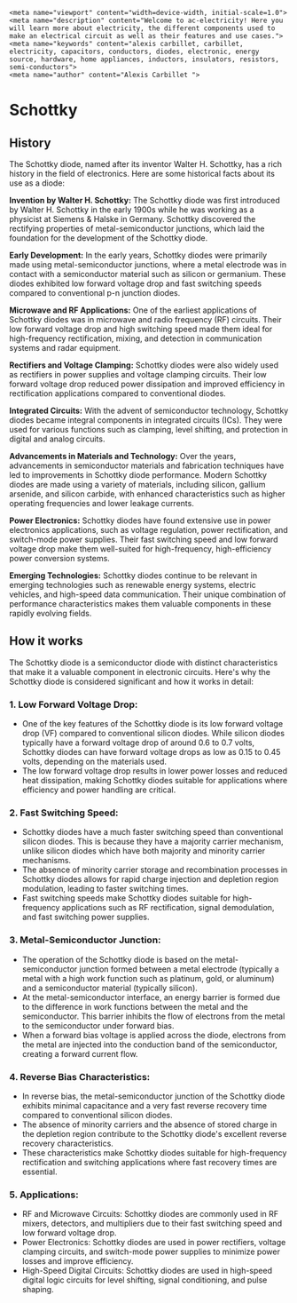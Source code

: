     <meta name="viewport" content="width=device-width, initial-scale=1.0">
    <meta name="description" content="Welcome to ac-electricity! Here you will learn more about electricity, the different components used to make an electrical circuit as well as their features and use cases.">
    <meta name="keywords" content="alexis carbillet, carbillet, electricity, capacitors, conductors, diodes, electronic, energy source, hardware, home appliances, inductors, insulators, resistors, semi-conductors">
    <meta name="author" content="Alexis Carbillet ">
</head>

# Schottky

## History

The Schottky diode, named after its inventor Walter H. Schottky, has a rich history in the field of electronics. Here are some historical facts about its use as a diode:

**Invention by Walter H. Schottky:** The Schottky diode was first introduced by Walter H. Schottky in the early 1900s while he was working as a physicist at Siemens & Halske in Germany. Schottky discovered the rectifying properties of metal-semiconductor junctions, which laid the foundation for the development of the Schottky diode.

**Early Development:** In the early years, Schottky diodes were primarily made using metal-semiconductor junctions, where a metal electrode was in contact with a semiconductor material such as silicon or germanium. These diodes exhibited low forward voltage drop and fast switching speeds compared to conventional p-n junction diodes.

**Microwave and RF Applications:** One of the earliest applications of Schottky diodes was in microwave and radio frequency (RF) circuits. Their low forward voltage drop and high switching speed made them ideal for high-frequency rectification, mixing, and detection in communication systems and radar equipment.

**Rectifiers and Voltage Clamping:** Schottky diodes were also widely used as rectifiers in power supplies and voltage clamping circuits. Their low forward voltage drop reduced power dissipation and improved efficiency in rectification applications compared to conventional diodes.

**Integrated Circuits:** With the advent of semiconductor technology, Schottky diodes became integral components in integrated circuits (ICs). They were used for various functions such as clamping, level shifting, and protection in digital and analog circuits.

**Advancements in Materials and Technology:** Over the years, advancements in semiconductor materials and fabrication techniques have led to improvements in Schottky diode performance. Modern Schottky diodes are made using a variety of materials, including silicon, gallium arsenide, and silicon carbide, with enhanced characteristics such as higher operating frequencies and lower leakage currents.

**Power Electronics:** Schottky diodes have found extensive use in power electronics applications, such as voltage regulation, power rectification, and switch-mode power supplies. Their fast switching speed and low forward voltage drop make them well-suited for high-frequency, high-efficiency power conversion systems.

**Emerging Technologies:** Schottky diodes continue to be relevant in emerging technologies such as renewable energy systems, electric vehicles, and high-speed data communication. Their unique combination of performance characteristics makes them valuable components in these rapidly evolving fields.

## How it works

The Schottky diode is a semiconductor diode with distinct characteristics that make it a valuable component in electronic circuits. Here's why the Schottky diode is considered significant and how it works in detail:

### 1. Low Forward Voltage Drop:
   - One of the key features of the Schottky diode is its low forward voltage drop (VF) compared to conventional silicon diodes. While silicon diodes typically have a forward voltage drop of around 0.6 to 0.7 volts, Schottky diodes can have forward voltage drops as low as 0.15 to 0.45 volts, depending on the materials used.
   - The low forward voltage drop results in lower power losses and reduced heat dissipation, making Schottky diodes suitable for applications where efficiency and power handling are critical.

### 2. Fast Switching Speed:
   - Schottky diodes have a much faster switching speed than conventional silicon diodes. This is because they have a majority carrier mechanism, unlike silicon diodes which have both majority and minority carrier mechanisms.
   - The absence of minority carrier storage and recombination processes in Schottky diodes allows for rapid charge injection and depletion region modulation, leading to faster switching times.
   - Fast switching speeds make Schottky diodes suitable for high-frequency applications such as RF rectification, signal demodulation, and fast switching power supplies.

### 3. Metal-Semiconductor Junction:
   - The operation of the Schottky diode is based on the metal-semiconductor junction formed between a metal electrode (typically a metal with a high work function such as platinum, gold, or aluminum) and a semiconductor material (typically silicon).
   - At the metal-semiconductor interface, an energy barrier is formed due to the difference in work functions between the metal and the semiconductor. This barrier inhibits the flow of electrons from the metal to the semiconductor under forward bias.
   - When a forward bias voltage is applied across the diode, electrons from the metal are injected into the conduction band of the semiconductor, creating a forward current flow.

### 4. Reverse Bias Characteristics:
   - In reverse bias, the metal-semiconductor junction of the Schottky diode exhibits minimal capacitance and a very fast reverse recovery time compared to conventional silicon diodes.
   - The absence of minority carriers and the absence of stored charge in the depletion region contribute to the Schottky diode's excellent reverse recovery characteristics.
   - These characteristics make Schottky diodes suitable for high-frequency rectification and switching applications where fast recovery times are essential.

### 5. Applications:
   - RF and Microwave Circuits: Schottky diodes are commonly used in RF mixers, detectors, and multipliers due to their fast switching speed and low forward voltage drop.
   - Power Electronics: Schottky diodes are used in power rectifiers, voltage clamping circuits, and switch-mode power supplies to minimize power losses and improve efficiency.
   - High-Speed Digital Circuits: Schottky diodes are used in high-speed digital logic circuits for level shifting, signal conditioning, and pulse shaping.
